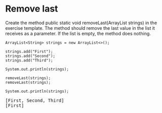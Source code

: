 # Remove last

Create the method public static void removeLast(ArrayList<String> strings) in the exercise template. The method should remove the last value in the list it receives as a parameter. If the list is empty, the method does nothing.

```
ArrayList<String> strings = new ArrayList<>();

strings.add("First");
strings.add("Second");
strings.add("Third");

System.out.println(strings);

removeLast(strings);
removeLast(strings);

System.out.println(strings);
```


<pre>
[First, Second, Third]
[First]
</pre>
